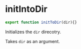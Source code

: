 # initIntoDir

```js
export function initToDir(dir){}
```


Initializes the `dir` direcotry.

Takes `dir` as an argument.